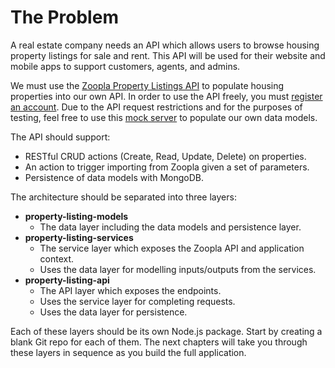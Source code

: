 # The Problem

A real estate company needs an API which allows users to browse housing property listings for sale and rent. This API will be used for their website and mobile apps to support customers, agents, and admins.

We must use the [Zoopla Property Listings API](http://developer.zoopla.com/docs/read/Property_listings) to populate housing properties into our own API. In order to use the API freely, you must [register an account](http://developer.zoopla.com/member/register). Due to the API request restrictions and for the purposes of testing, feel free to use this [mock server](https://github.com/aramk/zoopla-api-mock) to populate our own data models.

The API should support:

* RESTful CRUD actions \(Create, Read, Update, Delete\) on properties.
* An action to trigger importing from Zoopla given a set of parameters.
* Persistence of data models with MongoDB.

The architecture should be separated into three layers:

* **property-listing-models**
  * The data layer including the data models and persistence layer.
* **property-listing-services**
  * The service layer which exposes the Zoopla API and application context.
  * Uses the data layer for modelling inputs/outputs from the services.
* **property-listing-api**
  * The API layer which exposes the endpoints.
  * Uses the service layer for completing requests.
  * Uses the data layer for persistence.

Each of these layers should be its own Node.js package. Start by creating a blank Git repo for each of them. The next chapters will take you through these layers in sequence as you build the full application.

